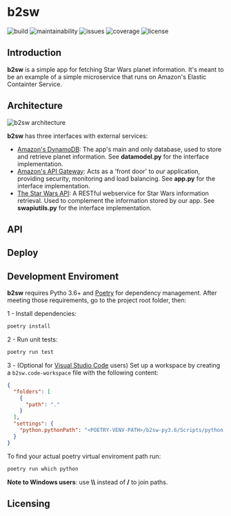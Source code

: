 # b2sw

![build](https://img.shields.io/travis/com/CarlosDomingues/b2sw.svg?style=popout-square) ![maintainability](https://img.shields.io/codeclimate/maintainability/CarlosDomingues/b2sw.svg?style=popout-square) ![issues](https://img.shields.io/codeclimate/issues/CarlosDomingues/b2sw.svg?style=popout-square) ![coverage](https://img.shields.io/codecov/c/gh/CarlosDomingues/b2sw.svg?style=popout-square) ![license](https://img.shields.io/github/license/CarlosDomingues/b2sw.svg?style=popout-square)

## Introduction

**b2sw** is a simple app for fetching Star Wars planet information. It's meant to be an example of a simple microservice that runs on Amazon's Elastic Containter Service.

## Architecture

![b2sw architecture](https://user-images.githubusercontent.com/11181378/51699710-9a235980-1ff4-11e9-9c7e-6a2021637ac0.png 'b2sw architecture')

**b2sw** has three interfaces with external services:

- [Amazon's DynamoDB](https://aws.amazon.com/pt/dynamodb/): The app's main and only database, used to store and retrieve planet information. See **datamodel.py** for the interface implementation.
- [Amazon's API Gateway](https://aws.amazon.com/api-gateway/): Acts as a 'front door' to our application, providing security, monitoring and load balancing. See **app.py** for the interface implementation.
- [The Star Wars API](https://swapi.co/): A RESTful webservice for Star Wars information retrieval. Used to complement the information stored by our app. See **swapiutils.py** for the interface implementation.

## API

## Deploy

## Development Enviroment

**b2sw** requires Pytho 3.6+ and [Poetry](https://github.com/sdispater/poetry) for dependency management. After meeting those requirements, go to the project root folder, then:

1 - Install dependencies:

```bash
poetry install
```

2 - Run unit tests:

```bash
poetry run test
```

3 - (Optional for [Visual Studio Code](https://code.visualstudio.com/) users) Set up a workspace by creating a `b2sw.code-workspace` file with the following content:

```json
{
  "folders": [
    {
      "path": "."
    }
  ],
  "settings": {
    "python.pythonPath": "<POETRY-VENV-PATH>/b2sw-py3.6/Scripts/python.exe"
  }
}
```

To find your actual poetry virtual enviroment path run:

```bash
poetry run which python
```

**Note to Windows users**: use **\\\\** instead of **/** to join paths.

## Licensing
